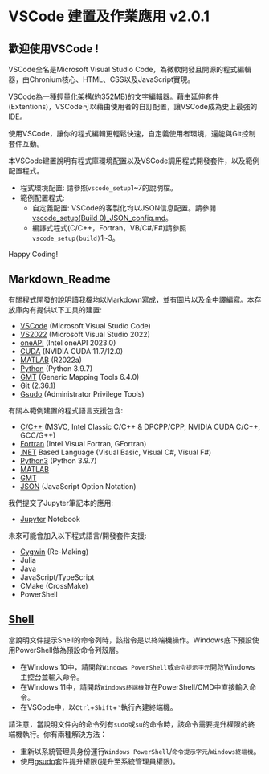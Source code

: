 # VSCode 建置及作業應用 v2.0.1


## 歡迎使用VSCode !

VSCode全名是Microsoft Visual Studio Code，為微軟開發且開源的程式編輯器，由Chronium核心、HTML、CSS以及JavaScript實現。

VSCode為一種輕量化架構(約352MB)的文字編輯器。藉由延伸套件(Extentions)，VSCode可以藉由使用者的自訂配置，讓VSCode成為史上最強的IDE。

使用VSCode，讓你的程式編輯更輕鬆快速，自定義使用者環境，還能與Git控制套件互動。

本VSCode建置說明有程式庫環境配置以及VSCode調用程式開發套件，以及範例配置程式。

 - 程式環境配置: 請參照`vscode_setup`1~7的說明檔。
 - 範例配置程式: 
     - 自定義配置: VSCode的客製化均以JSON信息配置。請參閱[vscode_setup(Build 0)_JSON_config.md](https://github.com/TaiXeflar/VSCode-Dev-Setup/blob/main/Markdown_Readme/vscode_Setup(Build%200)_JSON_config.md)。
     - 編譯式程式(C/C++，Fortran，VB/C#/F#)請參照`vscode_setup(build)`1~3。

Happy Coding!

## Markdown_Readme

有關程式開發的說明讀我檔均以Markdown寫成，並有圖片以及全中譯編寫。本存放庫內有提供以下工具的建置:
 - [VSCode](https://github.com/TaiXeflar/VSCode-Dev-Setup/blob/main/Markdown_Readme/vscode_Setup(0.0)_vscode.md) (Microsoft Visual Studio Code)
 - [VS2022](https://github.com/TaiXeflar/VSCode-Dev-Setup/blob/main/Markdown_Readme/vscode_Setup(1)_VS2022.md) (Microsoft Visual Studio 2022)
 - [oneAPI](https://github.com/TaiXeflar/VSCode-Dev-Setup/blob/main/Markdown_Readme/vscode_Setup(2)_VS2022%2BoneAPI_CUDA.md) (Intel oneAPI 2023.0)
 - [CUDA](https://github.com/TaiXeflar/VSCode-Dev-Setup/blob/main/Markdown_Readme/vscode_Setup(2)_VS2022%2BoneAPI_CUDA.md) (NVIDIA CUDA 11.7/12.0)
 - [MATLAB](https://github.com/TaiXeflar/VSCode-Dev-Setup/blob/main/Markdown_Readme/vscode_Setup(3)_MATLAB.md) (R2022a)
 - [Python](https://github.com/TaiXeflar/VSCode-Dev-Setup/blob/main/Markdown_Readme/vscode_Setup(7)_Python.md) (Python 3.9.7)
 - [GMT](https://github.com/TaiXeflar/VSCode-Dev-Setup/blob/main/Markdown_Readme/vscode_Setup(5)_GMT.md) (Generic Mapping Tools 6.4.0)
 - [Git](https://github.com/TaiXeflar/VSCode-Dev-Setup/blob/main/Markdown_Readme/vscode_Setup(6)_Git.md) (2.36.1)
 - [Gsudo](https://github.com/TaiXeflar/VSCode-Dev-Setup/blob/main/Markdown_Readme/vscode_Setup(0.1)_gsudo.md) (Administrator Privilege Tools)

有關本範例建置的程式語言支援包含:
 - [C/C++](https://github.com/TaiXeflar/VSCode-Dev-Setup/blob/main/Markdown_Readme/vscode_Setup(Build%201)_VC%2B%2B_ICL_DPCPP_CUDA_GCC.md) (MSVC, Intel Classic C/C++ & DPCPP/CPP, NVIDIA CUDA C/C++, GCC/G++)
 - [Fortran](https://github.com/TaiXeflar/VSCode-Dev-Setup/blob/main/Markdown_Readme/vscode_Setup(Build%203)_Visual_Fortran.md) (Intel Visual Fortran, GFortran)
 - [.NET](https://github.com/TaiXeflar/VSCode-Dev-Setup/blob/main/Markdown_Readme/vscode_Setup(Build%202)_Visual_Basic_C%23_F%23.md) Based Language (Visual Basic, Visual C#, Visual F#)
 - [Python3](https://github.com/TaiXeflar/VSCode-Dev-Setup/blob/main/Markdown_Readme/vscode_Setup(7)_Python.md) (Python 3.9.7)
 - [MATLAB](https://github.com/TaiXeflar/VSCode-Dev-Setup/blob/main/Markdown_Readme/vscode_Setup(3)_MATLAB.md)
 - [GMT](https://github.com/TaiXeflar/VSCode-Dev-Setup/blob/main/Markdown_Readme/vscode_Setup(5)_GMT.md)
 - [JSON](https://github.com/TaiXeflar/VSCode-Dev-Setup/blob/main/Markdown_Readme/vscode_Setup(Build%200)_JSON_config.md) (JavaScript Option Notation)

我們提交了Jupyter筆記本的應用:
 - [Jupyter](https://github.com/TaiXeflar/VSCode-Dev-Setup/blob/main/Markdown_Readme/vscode_Setup(9)_Jupyter.md) Notebook

未來可能會加入以下程式語言/開發套件支援:
 - [Cygwin](https://github.com/TaiXeflar/VSCode-Dev-Setup/blob/main/Markdown_Readme/vscode_Setup(4)_Cygwin.md) (Re-Making)
 - Julia
 - Java
 - JavaScript/TypeScript
 - CMake (CrossMake)
 - PowerShell

## [Shell](https://github.com/TaiXeflar/VSCode-Dev-Setup/blob/main/Markdown_Readme/vscode_Setup(0.2)_Shell.md)

當說明文件提示Shell的命令列時，該指令是以終端機操作。Windows底下預設使用PowerShell做為預設命令列殼層。
 - 在Windows 10中，請開啟`Windows PowerShell`或`命令提示字元`開啟Windows主控台並輸入命令。
 - 在Windows 11中，請開啟`Windows終端機`並在PowerShell/CMD中直接輸入命令。
 - 在VSCode中，以`Ctrl`+`Shift`+`‵`執行內建終端機。

請注意，當說明文件內的命令列有`sudo`或`su`的命令時，該命令需要提升權限的終端機執行。你有兩種解決方法：
 - 重新以系統管理員身份運行`Windows PowerShell`/`命令提示字元`/`Windows終端機`。
 - 使用[gsudo](https://github.com/TaiXeflar/VSCode-Dev-Setup/blob/main/Markdown_Readme/vscode_Setup(0.1)_gsudo.md)套件提升權限(提升至系統管理員權限)。

